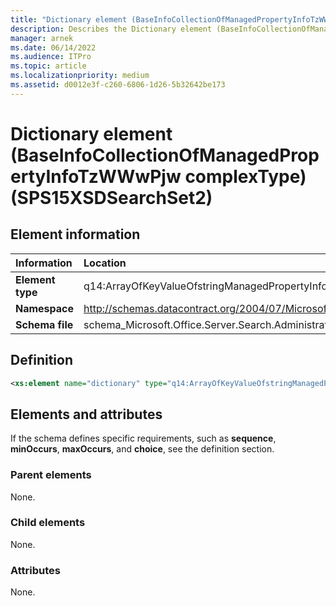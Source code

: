 ```yaml
---
title: "Dictionary element (BaseInfoCollectionOfManagedPropertyInfoTzWWwPjw complexType) (SPS15XSDSearchSet2)"
description: Describes the Dictionary element (BaseInfoCollectionOfManagedPropertyInfoTzWWwPjw complexType) (SPS15XSDSearchSet2) and provides the element information, a definition, and the elements and attributes.
manager: arnek
ms.date: 06/14/2022
ms.audience: ITPro
ms.topic: article
ms.localizationpriority: medium
ms.assetid: d0012e3f-c260-6806-1d26-5b32642be173
---
```


# Dictionary element (BaseInfoCollectionOfManagedPropertyInfoTzWWwPjw complexType) (SPS15XSDSearchSet2)



## Element information

|Information|Location|
|:-----|:-----|
|**Element type** |q14:ArrayOfKeyValueOfstringManagedPropertyInfoy6h3NzC8 |
|**Namespace** |http://schemas.datacontract.org/2004/07/Microsoft.Office.Server.Search.Administration |
|**Schema file** |schema_Microsoft.Office.Server.Search.Administration.xsd |

## Definition

```XML
<xs:element name="dictionary" type="q14:ArrayOfKeyValueOfstringManagedPropertyInfoy6h3NzC8" minOccurs="0"></xs:element>

```

## Elements and attributes

If the schema defines specific requirements, such as **sequence**, **minOccurs**, **maxOccurs**, and **choice**, see the definition section.

### Parent elements

None.

### Child elements

None.

### Attributes

None.

